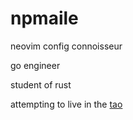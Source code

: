 # npmaile
neovim config connoisseur

go engineer

student of rust

attempting to live in the [tao](https://www.mit.edu/~xela/tao.html)
